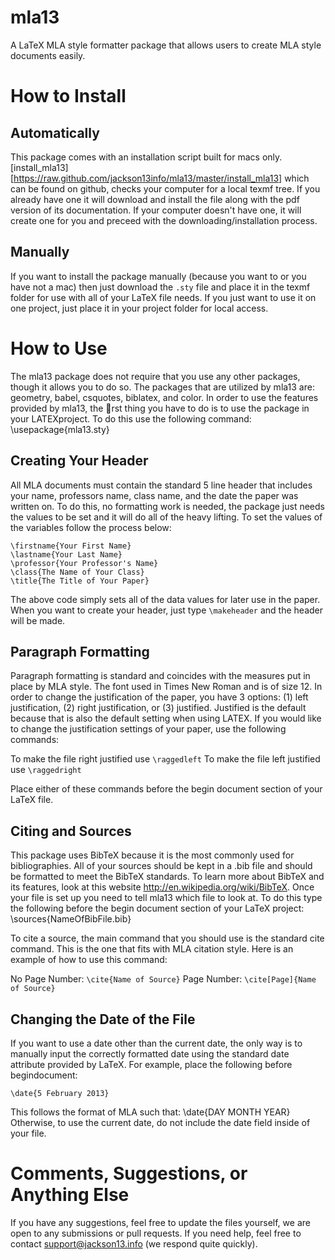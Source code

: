 mla13
=====

A LaTeX MLA style formatter package that allows users to create MLA style documents easily.

# How to Install #

## Automatically ##

This package comes with an installation script built for macs only. [install_mla13][https://raw.github.com/jackson13info/mla13/master/install_mla13] which can be found on github, checks your computer for a local texmf tree. If you already have one it will download and install the file along with the pdf version of its documentation. If your computer doesn't have one, it will create one for you and preceed with the downloading/installation process.

## Manually ##

If you want to install the package manually (because you want to or you have not a mac) then just download the `.sty` file and place it in the texmf folder for use with all of your LaTeX file needs. If you just want to use it on one project, just place it in your project folder for local access.

# How to Use #

The mla13 package does not require that you use any other packages, though it allows you to do so. The
packages that are utilized by mla13 are: geometry, babel, csquotes, biblatex, and color. In order to use the
features provided by mla13, the rst thing you have to do is to use the package in your LATEXproject. To do
this use the following command:
    \usepackage{mla13.sty}

## Creating Your Header ##

All MLA documents must contain the standard 5 line header that includes your name, professors name, class
name, and the date the paper was written on. To do this, no formatting work is needed, the package just
needs the values to be set and it will do all of the heavy lifting. To set the values of the variables follow the
process below:

    \firstname{Your First Name}
    \lastname{Your Last Name}
    \professor{Your Professor's Name}
    \class{The Name of Your Class}
    \title{The Title of Your Paper}

The above code simply sets all of the data values for later use in the paper. When you want to create your header, just type `\makeheader` and the header will be made.

## Paragraph Formatting ##

Paragraph formatting is standard and coincides with the measures put in place by MLA style. The font used
in Times New Roman and is of size 12. In order to change the justification of the paper, you have 3 options:
(1) left justification, (2) right justification, or (3) justified. Justified is the default because that is also the
default setting when using LATEX. If you would like to change the justification settings of your paper, use
the following commands:

To make the file right justified use `\raggedleft`
To make the file left justified use `\raggedright`

Place either of these commands before the begin document section of your LaTeX file.

## Citing and Sources ##

This package uses BibTeX because it is the most commonly used for bibliographies. All of your sources
should be kept in a .bib file and should be formatted to meet the BibTeX standards. To learn more about
BibTeX and its features, look at this website http://en.wikipedia.org/wiki/BibTeX. Once your file is
set up you need to tell mla13 which file to look at. To do this type the following before the begin document
section of your LaTeX project:
   \sources{NameOfBibFile.bib}

To cite a source, the main command that you should use is the standard cite command. This is the one
that fits with MLA citation style. Here is an example of how to use this command:

No Page Number: `\cite{Name of Source}`
Page Number: `\cite[Page]{Name of Source}`

## Changing the Date of the File ##

If you want to use a date other than the current date, the only way is to manually input the correctly
formatted date using the standard date attribute provided by LaTeX. For example, place the following
before begindocument:

    \date{5 February 2013}
This follows the format of MLA such that:
    \date{DAY MONTH YEAR}
Otherwise, to use the current date, do not include the date field inside of your file.

# Comments, Suggestions, or Anything Else #

If you have any suggestions, feel free to update the files yourself, we are open to any submissions or pull requests. If you need help, feel free to contact support@jackson13.info (we respond quite quickly).
